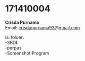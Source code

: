 # 171410004  
**Crisda Purnama**  
Email: crisdapurnama93@gmail.com
  
  
isi folder:  
-SBDL  
-perpus  
-Screenshot Program
